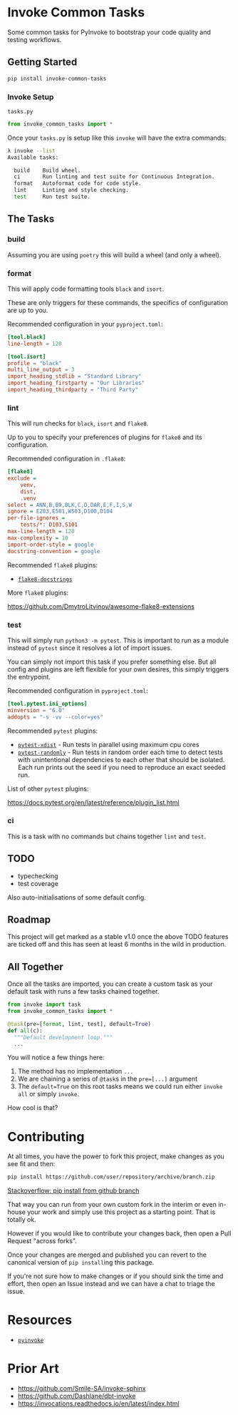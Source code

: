 # Invoke Common Tasks

Some common tasks for PyInvoke to bootstrap your code quality and testing workflows.


## Getting Started

```sh
pip install invoke-common-tasks
```

### Invoke Setup

`tasks.py`

```python
from invoke_common_tasks import *
```

Once your `tasks.py` is setup like this `invoke` will have the extra commands:

```sh
λ invoke --list
Available tasks:

  build    Build wheel.
  ci       Run linting and test suite for Continuous Integration.
  format   Autoformat code for code style.
  lint     Linting and style checking.
  test     Run test suite.
```


## The Tasks

### build

Assuming you are using `poetry` this will build a wheel (and only a wheel).

### format

This will apply code formatting tools `black` and `isort`.

These are only triggers for these commands, the specifics of configuration are up to you.

Recommended configuration in your `pyproject.toml`:

```toml
[tool.black]
line-length = 120

[tool.isort]
profile = "black"
multi_line_output = 3
import_heading_stdlib = "Standard Library"
import_heading_firstparty = "Our Libraries"
import_heading_thirdparty = "Third Party"
```

### lint

This will run checks for `black`, `isort` and `flake8`.

Up to you to specify your preferences of plugins for `flake8` and its configuration.

Recommended configuration in `.flake8`:

```ini
[flake8]
exclude = 
    venv,
    dist,
    .venv
select = ANN,B,B9,BLK,C,D,DAR,E,F,I,S,W
ignore = E203,E501,W503,D100,D104
per-file-ignores =
    tests/*: D103,S101
max-line-length = 120
max-complexity = 10
import-order-style = google
docstring-convention = google
```

Recommended `flake8` plugins:
 - [`flake8-docstrings`](https://pypi.org/project/flake8-docstrings/)

More `flake8` plugins:

https://github.com/DmytroLitvinov/awesome-flake8-extensions

### test

This will simply run `python3 -m pytest`. This is important to run as a module instead of `pytest` since it resolves
a lot of import issues.

You can simply not import this task if you prefer something else. But all config and plugins are left flexible for your own desires, this simply triggers the entrypoint.

Recommended configuration in `pyproject.toml`:

```toml
[tool.pytest.ini_options]
minversion = "6.0"
addopts = "-s -vv --color=yes"
```

Recommended `pytest` plugins:
 - [`pytest-xdist`](https://pypi.org/project/pytest-xdist/) - Run tests in parallel using maximum cpu cores 
 - [`pytest-randomly`](https://pypi.org/project/pytest-randomly/) - Run tests in random order each time to detect tests with unintentional dependencies to each other that should be isolated. Each run prints out the seed if you need to reproduce an exact seeded run.
 
List of other `pytest` plugins:

https://docs.pytest.org/en/latest/reference/plugin_list.html

### ci

This is a task with no commands but chains together `lint` and `test`. 

## TODO

 - typechecking
 - test coverage

Also auto-initialisations of some default config.

## Roadmap

This project will get marked as a stable v1.0 once the above TODO features are ticked off and this has seen at least 6 months in the wild in production.


## All Together

Once all the tasks are imported, you can create a custom task as your default task with runs a few tasks chained together.

```python
from invoke import task
from invoke_common_tasks import *

@task(pre=[format, lint, test], default=True)
def all(c):
  """Default development loop."""
  ...
```

You will notice a few things here:

1. The method has no implementation `...`
1. We are chaining a series of `@task`s in the `pre=[...]` argument
1. The `default=True` on this root tasks means we could run either `invoke all` or simply `invoke`.

How cool is that?

# Contributing

At all times, you have the power to fork this project, make changes as you see fit and then:

```sh
pip install https://github.com/user/repository/archive/branch.zip
```
[Stackoverflow: pip install from github branch](https://stackoverflow.com/a/24811490/622276)

That way you can run from your own custom fork in the interim or even in-house your work and simply use this project as a starting point. That is totally ok.

However if you would like to contribute your changes back, then open a Pull Request "across forks".

Once your changes are merged and published you can revert to the canonical version of `pip install`ing this package.

If you're not sure how to make changes or if you should sink the time and effort, then open an Issue instead and we can have a chat to triage the issue.


# Resources

 - [`pyinvoke`](https://pyinvoke.org)

# Prior Art

 - https://github.com/Smile-SA/invoke-sphinx
 - https://github.com/Dashlane/dbt-invoke
 - https://invocations.readthedocs.io/en/latest/index.html

